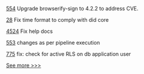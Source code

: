 
[554](https://github.com/hyperledger-labs/fabric-operations-console/pull/554) Upgrade browserify-sign to 4.2.2 to address CVE.

[28](https://github.com/hyperledger-labs/did-webs-resolver/pull/28) Fix time format to comply with did core

[4524](https://github.com/hyperledger/fabric/pull/4524) Fix help docs

[553](https://github.com/hyperledger-labs/fabric-operations-console/pull/553) changes as per pipeline execution

[775](https://github.com/hyperledger-labs/open-enterprise-agent/pull/775) fix: check for active RLS on db application user


[See more >>>](https://start-here.hyperledger.org/pull-requests)
